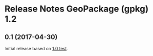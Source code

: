 # Release Notes GeoPackage (gpkg) 1.2

## 0.1 (2017-04-30)
Initial release based on [1.0 test](https://github.com/opengeospatial/ets-gpkg10).
 
